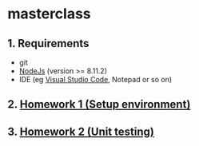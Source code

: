 # masterclass

## 1. Requirements
- git
- [NodeJs](https://nodejs.org/en/download/) (version >= 8.11.2)
- IDE (eg [Visual Studio Code](https://code.visualstudio.com/download), Notepad or so on)

## 2. [Homework 1 (Setup environment)](1.homework.md)
## 3. [Homework 2 (Unit testing)](2.homework.md)
